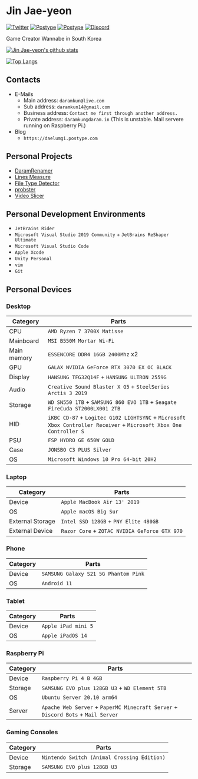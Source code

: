 # Jin Jae-yeon

[![Twitter](https://img.shields.io/badge/Twitter-daelumgi-blue)](https://twitter.com/daelumgi) [![Postype](https://img.shields.io/badge/Postype-daelumgi-yellowgreen)](https://daelumgi.postype.com) [![Postype](https://img.shields.io/badge/Domain-daram.in-green)](https://daram.in) [![Discord](https://img.shields.io/badge/Discord-Daelumgi%237186-lightgrey)](#)

Game Creator Wannabe in South Korea

[![Jin Jae-yeon's github stats](https://github-readme-stats.vercel.app/api?username=daramkun&show_icons=true&hide_border=true)](https://github.com/daramkun)

[![Top Langs](https://github-readme-stats.vercel.app/api/top-langs/?username=daramkun&hide_border=true&layout=compact)](https://github.com/daramkun)

## Contacts
- E-Mails
  - Main address: `daramkun@live.com`
  - Sub address: `daramkun14@gmail.com`
  - Business address: `Contact me first through another address.`
  - Private address: `daramkun@daram.in` (This is unstable. Mail servere running on Raspberry Pi.)
- Blog
  - `https://daelumgi.postype.com`

## Personal Projects
- [DaramRenamer](https://github.com/daramkun/DaramRenamer)
- [Lines Measure](https://github.com/daramkun/Lines-Measure)
- [File Type Detector](https://github.com/daramkun/FileTypeDetector)
- [probster](https://github.com/daramkun/probster)
- [Video Slicer](https://github.com/daramkun/VideoSlicer)

## Personal Development Environments
- `JetBrains Rider`
- `Microsoft Visual Studio 2019 Community` + `JetBrains ReShaper Ultimate`
- `Microsoft Visual Studio Code`
- `Apple Xcode`
- `Unity Personal`
- `vim`
- `Git`

## Personal Devices
### Desktop
|Category|Parts|
|--------|-----|
|CPU|`AMD Ryzen 7 3700X Matisse`|
|Mainboard|`MSI B550M Mortar Wi-Fi`|
|Main memory|`ESSENCORE DDR4 16GB 2400Mhz` x2|
|GPU|`GALAX NVIDIA GeForce RTX 3070 EX OC BLACK`|
|Display|`HANSUNG TFG32Q14F` + `HANSUNG ULTRON 2559G`|
|Audio|`Creative Sound Blaster X G5` + `SteelSeries Arctis 3 2019`|
|Storage|`WD SN550 1TB` + `SAMSUNG 860 EVO 1TB` + `Seagate FireCuda ST2000LX001 2TB`|
|HID|`iKBC CD-87` + `Logitec G102 LIGHTSYNC` + `Microsoft Xbox Controller Receiver` + `Microsoft Xbox One Controller S`|
|PSU|`FSP HYDRO GE 650W GOLD`|
|Case|`JONSBO C3 PLUS Silver`|
|OS|`Microsoft Windows 10 Pro 64-bit 20H2`|

### Laptop
|Category|Parts|
|--------|-----|
|Device|`Apple MacBook Air 13' 2019`|
|OS|`Apple macOS Big Sur`|
|External Storage|`Intel SSD 128GB` + `PNY Elite 480GB`|
|External Device|`Razor Core` + `ZOTAC NVIDIA GeForce GTX 970`|

### Phone
|Category|Parts|
|--------|-----|
|Device|`SAMSUNG Galaxy S21 5G Phantom Pink`|
|OS|`Android 11`|

### Tablet
|Category|Parts|
|--------|-----|
|Device|`Apple iPad mini 5`|
|OS|`Apple iPadOS 14`|

### Raspberry Pi
|Category|Parts|
|--------|-----|
|Device|`Raspberry Pi 4 B 4GB`|
|Storage|`SAMSUNG EVO plus 128GB U3` + `WD Element 5TB`|
|OS|`Ubuntu Server 20.10 arm64`|
|Server|`Apache Web Server` + `PaperMC Minecraft Server` + `Discord Bots` + `Mail Server`|

### Gaming Consoles
|Category|Parts|
|--------|-----|
|Device|`Nintendo Switch (Animal Crossing Edition)`|
|Storage|`SAMSUNG EVO plus 128GB U3`|
